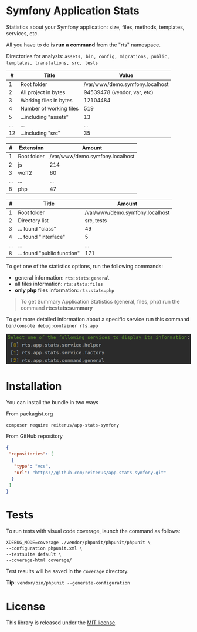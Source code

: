 # Symfony Application Stats

Statistics about your Symfony application: size, files, methods, templates, services, etc.

All you have to do is **run a command** from the "rts" namespace.

Directories for analysis: `assets, bin, config, migrations, public, templates, translations, src, tests`

| #   | Title  | Value                           |
|-----| ------ |---------------------------------|
| 1   | Root folder | /var/www/demo.symfony.localhost |
| 2   | All project in bytes | 94539478 (vendor, var, etc) |
| 3   | Working files in bytes  | 12104484 |
| 4   | Number of working files | 519 |
| 5   | ...including "assets" | 13 |
| ...   | ... | ... |
| 12  | ...including "src" | 35 |

| #   | Extension          | Amount                          |
|-----|--------------------|---------------------------------|
| 1   | Root folder        | /var/www/demo.symfony.localhost |
| 2   | js                 | 214                             |
| 3   | woff2              | 60                              |
| ... | ...                | ...                             |
| 8   | php                | 47                              |

| #   | Title                       | Amount                          |
|-----|-----------------------------|---------------------------------|
| 1   | Root folder                 | /var/www/demo.symfony.localhost |
| 2   | Directory list              | src, tests                      |
| 3   | ... found "class"           | 49                              |
| 4   | ... found "interface"       | 5                               |
| ... | ...                         | ...                             |
| 8   | ... found "public function" | 171                             |

To get one of the statistics options, run the following commands:
- general information: `rts:stats:general`
- all files information: `rts:stats:files`
- **only php** files information: `rts:stats:php`

> To get Summary Application Statistics (general, files, php) run the command **rts:stats:summary**

To get more detailed information about a specific service run this command `bin/console debug:container rts.app`

![General Statistics](img-services.png)

# Installation
You can install the bundle in two ways

From packagist.org
```shell
composer require reiterus/app-stats-symfony
```

From GitHub repository
```json
{
 "repositories": [
  {
   "type": "vcs",
   "url": "https://github.com/reiterus/app-stats-symfony.git"
  }
 ]
}
```

# Tests

To run tests with visual code coverage, launch the command as follows:

```shell
XDEBUG_MODE=coverage ./vendor/phpunit/phpunit/phpunit \
--configuration phpunit.xml \
--testsuite default \
--coverage-html coverage/
```

Test results will be saved in the `coverage` directory.

**Tip**: `vendor/bin/phpunit --generate-configuration`

# License

This library is released under the [MIT license](LICENSE).
